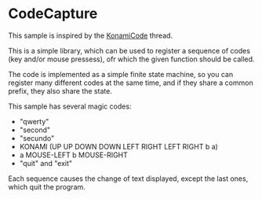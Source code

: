 CodeCapture
===========

This sample is inspired by the [KonamiCode] thread.

This is a simple library, which can be used to register a sequence of codes (key and/or mouse pressess), ofr which the given function should be called.

The code is implemented as a simple finite state machine, so you can register many different codes at the same time, and if they share a common prefix, they also share the state.

This sample has several magic codes:
  * "qwerty"
  * "second"
  * "secundo"
  * KONAMI (UP UP DOWN DOWN LEFT RIGHT LEFT RIGHT b a)
  * a MOUSE-LEFT b MOUSE-RIGHT
  * "quit" and "exit"

Each sequence causes the change of text displayed, except the last ones, which quit the program.

[KonamiCode]: http://love2d.org/forums/viewtopic.php?f=5&t=2632

